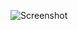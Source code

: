 ![Screenshot](https://raw.githubusercontent.com/Cryakl/Ultimate-RAT-Collection/refs/heads/main/Ratty/Screenshot.png)
